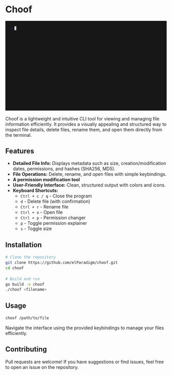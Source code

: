 
# Choof

![Choof Demo](choof.gif)

Choof is a lightweight and intuitive CLI tool for viewing and managing file information efficiently. It provides a visually appealing and structured way to inspect file details, delete files, rename them, and open them directly from the terminal.

## Features
- **Detailed File Info:** Displays metadata such as size, creation/modification dates, permissions, and hashes (SHA256, MD5).
- **File Operations:** Delete, rename, and open files with simple keybindings.
- **A permission modification tool**
- **User-Friendly Interface:** Clean, structured output with colors and icons.
- **Keyboard Shortcuts:**
  - `Ctrl + c / q` - Close the program
  - `d` - Delete file (with confirmation)
  - `Ctrl + r` - Rename file
  - `Ctrl + o` - Open file
  - `Ctrl + p` - Permission changer
  - `p` - Toggle permission explainer
  - `s` - Toggle size




## Installation
```sh
# Clone the repository
git clone https://github.com/elParadigm/choof.git
cd choof

# Build and run
go build -o choof
./choof <filename>
```

## Usage
```sh
choof /path/to/file
```
Navigate the interface using the provided keybindings to manage your files efficiently.

## Contributing
Pull requests are welcome! If you have suggestions or find issues, feel free to open an issue on the repository.

